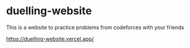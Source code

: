 # duelling-website
This is a website to practice problems from codeforces with your friends

https://duelling-website.vercel.app/
